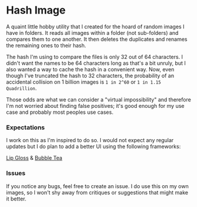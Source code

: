 # Hash Image

A quaint little hobby utility that I created for the hoard of random images I have in folders. It
reads all images within a folder (not sub-folders) and compares them to one another. It then deletes
the duplicates and renames the remaining ones to their hash.

The hash I'm using to compare the files is only 32 out of 64 characters. I didn't want the names to be
64 characters long as that's a bit unruly, but I also wanted a way to cache the hash in a convenient way.
Now, even though I've truncated the hash to 32 characters, the probability of an accidental collision on 1
billion images is `1 in 2^60` or `1 in 1.15 Quadrillion`.

Those odds are what we can consider a "virtual impossibility" and therefore I'm not worried about
finding false positives; it's good enough for my use case and probably most peoples use cases.

### Expectations

I work on this as I'm inspired to do so. I would not expect any regular updates but I do plan to add a
better UI using the following frameworks:

[Lip Gloss](https://github.com/charmbracelet/lipgloss) & [Bubble Tea](https://github.com/charmbracelet/bubbletea)

### Issues

If you notice any bugs, feel free to create an issue. I do use this on my own images, so I won't shy
away from critiques or suggestions that might make it better.

